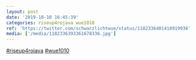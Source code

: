 ```yaml
---
layout: post
date: '2019-10-10 16:45:39'
categories: riseup4rojava wue1010
ref: 'https://twitter.com/schwarzlichtwue/status/1182336401418919936'
media: ['/media/1182336393361678336.jpg']
---
```

[#riseup4rojava](/t/riseup4rojava) [#wue1010](/t/wue1010) 